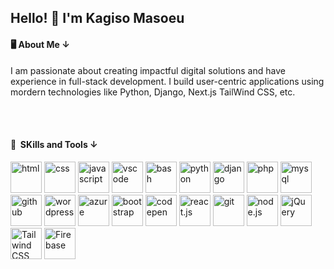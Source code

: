 ## Hello! 👋 I'm Kagiso Masoeu

<h4> 🖥 About Me &darr; </h4>
<p>
I am passionate about creating impactful digital solutions and have experience in full-stack development. I build user-centric applications using mordern technologies like Python, Django, Next.js TailWind CSS, etc.  
</p>
<br/>
<br/>
<h4> 🚀 &nbsp;SKills and Tools &darr;  </h4>
<p align="left">
  <img src="https://www.vectorlogo.zone/logos/w3_html5/w3_html5-icon.svg" title="html" width="50" height="50"/>
<img src="https://www.vectorlogo.zone/logos/w3_css/w3_css-icon~old.svg" title="css" width="50" height="50"/>
  <img src="https://www.vectorlogo.zone/logos/javascript/javascript-icon.svg" title="javascript" width="50" height="50"/>
<img src="https://cdn.jsdelivr.net/gh/devicons/devicon/icons/vscode/vscode-original.svg" title="vscode" width="50" height="50"/>
<img src="https://cdn.jsdelivr.net/gh/devicons/devicon/icons/bash/bash-original.svg" title="bash" width="50" height="50"/>
<img src="https://www.svgrepo.com/show/452091/python.svg" title="python" width="50" height="50"/>
<img src="https://www.svgrepo.com/show/373554/django.svg" title="django" width="50" height="50"/>  
<img src="https://cdn.jsdelivr.net/gh/devicons/devicon/icons/php/php-original.svg" title="php" width="50" height="50"/>
<img src="https://www.vectorlogo.zone/logos/mysql/mysql-official.svg" title="mysql" width="50" height="50""/>
<img src="https://www.vectorlogo.zone/logos/github/github-tile.svg" title="github" width="50" height="50" />
<img src="https://www.vectorlogo.zone/logos/wordpress/wordpress-icon.svg" title="wordpress" width="50" height="50"/>
<img src="https://www.vectorlogo.zone/logos/microsoft_azure/microsoft_azure-icon.svg" title="azure" width="50" height="50"/>

<img src="https://www.vectorlogo.zone/logos/getbootstrap/getbootstrap-icon.svg" title="bootstrap" width="50" height="50"/>
<img src="https://www.vectorlogo.zone/logos/codepen/codepen-tile.svg" title="codepen" width="50" height="50"/>
<img src="https://www.vectorlogo.zone/logos/reactjs/reactjs-icon.svg" title="react.js" width="50" height="50"/>
<img src="https://www.vectorlogo.zone/logos/git-scm/git-scm-icon.svg" title="git" width="50" height="50"/>
<img src="https://www.vectorlogo.zone/logos/nodejs/nodejs-icon.svg" title="node.js" width="50" height="50"/>
<img src="https://www.vectorlogo.zone/logos/jquery/jquery-vertical.svg" title="jQuery" width="50" height="50"/>  
<img src="https://www.vectorlogo.zone/logos/tailwindcss/tailwindcss-icon.svg" title="Tailwind CSS" width="50" height="50"/>  
<img src="https://www.vectorlogo.zone/logos/firebase/firebase-icon.svg" title="Firebase" width="50" height="50"/>  
</p>
<!--
**masoeuk/masoeuk** is a ✨ _special_ ✨ repository because its `README.md` (this file) appears on your GitHub profile.

Here are some ideas to get you started:

- 🔭 I’m currently working on ...
- 🌱 I’m currently learning ...
- 👯 I’m looking to collaborate on ...
- 🤔 I’m looking for help with ...
- 💬 Ask me about ...
- 📫 How to reach me: ...
- 😄 Pronouns: ...
- ⚡ Fun fact: ...
-->
